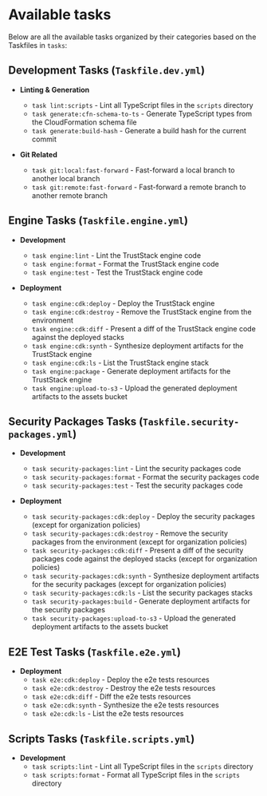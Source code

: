 # Available tasks

Below are all the available tasks organized by their categories based on the Taskfiles in `tasks`:

## Development Tasks (`Taskfile.dev.yml`)

- **Linting & Generation**

  - `task lint:scripts` - Lint all TypeScript files in the `scripts` directory
  - `task generate:cfn-schema-to-ts` - Generate TypeScript types from the CloudFormation schema file
  - `task generate:build-hash` - Generate a build hash for the current commit

- **Git Related**
  - `task git:local:fast-forward` - Fast-forward a local branch to another local branch
  - `task git:remote:fast-forward` - Fast-forward a remote branch to another remote branch

## Engine Tasks (`Taskfile.engine.yml`)

- **Development**

  - `task engine:lint` - Lint the TrustStack engine code
  - `task engine:format` - Format the TrustStack engine code
  - `task engine:test` - Test the TrustStack engine code

- **Deployment**
  - `task engine:cdk:deploy` - Deploy the TrustStack engine
  - `task engine:cdk:destroy` - Remove the TrustStack engine from the environment
  - `task engine:cdk:diff` - Present a diff of the TrustStack engine code against the deployed stacks
  - `task engine:cdk:synth` - Synthesize deployment artifacts for the TrustStack engine
  - `task engine:cdk:ls` - List the TrustStack engine stack
  - `task engine:package` - Generate deployment artifacts for the TrustStack engine
  - `task engine:upload-to-s3` - Upload the generated deployment artifacts to the assets bucket

## Security Packages Tasks (`Taskfile.security-packages.yml`)

- **Development**

  - `task security-packages:lint` - Lint the security packages code
  - `task security-packages:format` - Format the security packages code
  - `task security-packages:test` - Test the security packages code

- **Deployment**
  - `task security-packages:cdk:deploy` - Deploy the security packages (except for organization policies)
  - `task security-packages:cdk:destroy` - Remove the security packages from the environment (except for organization policies)
  - `task security-packages:cdk:diff` - Present a diff of the security packages code against the deployed stacks (except for organization policies)
  - `task security-packages:cdk:synth` - Synthesize deployment artifacts for the security packages (except for organization policies)
  - `task security-packages:cdk:ls` - List the security packages stacks
  - `task security-packages:build` - Generate deployment artifacts for the security packages
  - `task security-packages:upload-to-s3` - Upload the generated deployment artifacts to the assets bucket

## E2E Test Tasks (`Taskfile.e2e.yml`)

- **Deployment**
  - `task e2e:cdk:deploy` - Deploy the e2e tests resources
  - `task e2e:cdk:destroy` - Destroy the e2e tests resources
  - `task e2e:cdk:diff` - Diff the e2e tests resources
  - `task e2e:cdk:synth` - Synthesize the e2e tests resources
  - `task e2e:cdk:ls` - List the e2e tests resources

## Scripts Tasks (`Taskfile.scripts.yml`)

- **Development**
  - `task scripts:lint` - Lint all TypeScript files in the `scripts` directory
  - `task scripts:format` - Format all TypeScript files in the `scripts` directory
